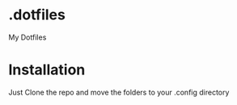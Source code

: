 # .dotfiles
My Dotfiles

# Installation

Just Clone the repo and move the folders to your .config directory
